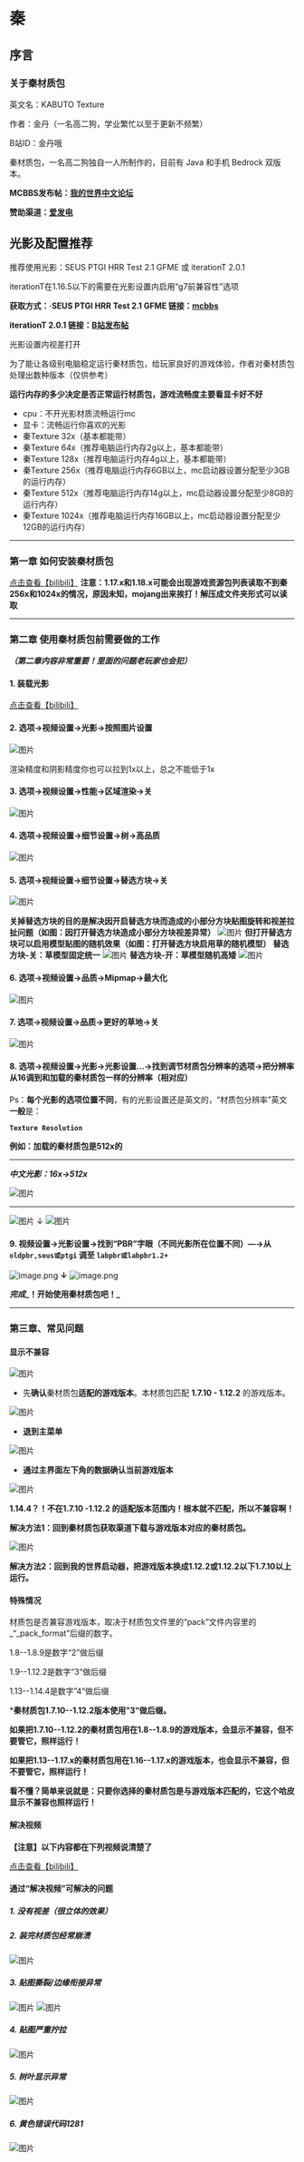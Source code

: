 # 秦

## 序言

### 关于秦材质包

英文名：KABUTO Texture

作者：金丹（一名高二狗，学业繁忙以至于更新不频繁）

B站ID：金丹哦

秦材质包，一名高二狗独自一人所制作的，目前有 Java 和手机 Bedrock 双版本。

**MCBBS发布帖：**[**我的世界中文论坛**](https://www.mcbbs.net/thread-1139771-1-1.html)

**赞助渠道：**[**爱发电**](https://afdian.net/@qintexture?tab=home)

## 光影及配置推荐

推荐使用光影：SEUS PTGI HRR Test 2.1 GFME 或 iterationT 2.0.1

iterationT在1.16.5以下的需要在光影设置内启用“g7前兼容性”选项

**获取方式：·SEUS PTGI HRR Test 2.1 GFME   链接：**[**mcbbs**](https://www.mcbbs.net/thread-1211964-1-1.html)

**iterationT 2.0.1 链接：**[**B站发布帖**](https://www.bilibili.com/read/cv15049938)

光影设置内视差打开

为了能让各级别电脑稳定运行秦材质包，给玩家良好的游戏体验，作者对秦材质包处理出数种版本（仅供参考）

**运行内存的多少决定是否正常运行材质包，游戏流畅度主要看显卡好不好**

- cpu：不开光影材质流畅运行mc
- 显卡：流畅运行你喜欢的光影
- 秦Texture 32x（基本都能带）
- 秦Texture 64x（推荐电脑运行内存2g以上，基本都能带）
- 秦Texture 128x（推荐电脑运行内存4g以上，基本都能带）
- 秦Texture 256x（推荐电脑运行内存6GB以上，mc启动器设置分配至少3GB的运行内存）
- 秦Texture 512x（推荐电脑运行内存14g以上，mc启动器设置分配至少8GB的运行内存）
- 秦Texture 1024x（推荐电脑运行内存16GB以上，mc启动器设置分配至少12GB的运行内存）

---

### 第一章  如何安装秦材质包

[点击查看【bilibili】](https://player.bilibili.com/player.html?bvid=BV13b4y1f7m7)
**注意：1.17.x和1.18.x可能会出现游戏资源包列表读取不到秦256x和1024x的情况，原因未知，mojang出来挨打！解压成文件夹形式可以读取**

---

### 第二章  使用秦材质包前需要做的工作

**_（第二章内容非常重要！里面的问题老玩家也会犯）_**

#### 1. 装载光影

[点击查看【bilibili】](https://player.bilibili.com/player.html?bvid=BV1CE411H7Cz)

#### 2. 选项→视频设置→光影→按照图片设置

![图片](https://cdn.nlark.com/yuque/0/2022/png/23104398/1642417808234-f10e53c7-ea72-4439-a71a-2904484a4909.png#crop=0&crop=0&crop=1&crop=1&id=BTBWD&originHeight=351&originWidth=244&originalType=binary&ratio=1&rotation=0&showTitle=false&status=done&style=none&title=)

渲染精度和阴影精度你也可以拉到1x以上，总之不能低于1x

#### 3. 选项→视频设置→性能→区域渲染→关

![图片](https://cdn.nlark.com/yuque/0/2022/png/23104398/1642417808678-4b100a83-7548-44af-b24a-7858142145af.png#crop=0&crop=0&crop=1&crop=1&id=C7AXu&originHeight=36&originWidth=356&originalType=binary&ratio=1&rotation=0&showTitle=false&status=done&style=none&title=)

#### 4. 选项→视频设置→细节设置→树→高品质

![图片](https://cdn.nlark.com/yuque/0/2022/png/23104398/1642417808956-4538ae83-722f-45d6-8d79-635a9473d608.png#crop=0&crop=0&crop=1&crop=1&id=XTAT4&originHeight=42&originWidth=333&originalType=binary&ratio=1&rotation=0&showTitle=false&status=done&style=none&title=)

#### 5. 选项→视频设置→细节设置→替选方块→关

![图片](https://cdn.nlark.com/yuque/0/2022/png/23104398/1642417809249-22f14d2a-0bbd-4ce7-9bf5-0aebbba0af32.png#crop=0&crop=0&crop=1&crop=1&id=HfrLr&originHeight=41&originWidth=341&originalType=binary&ratio=1&rotation=0&showTitle=false&status=done&style=none&title=)

**关掉替选方块的目的是解决因开启替选方块而造成的小部分方块贴图旋转和视差拉扯问题（如图：因打开替选方块造成小部分方块视差异常）**
![图片](https://cdn.nlark.com/yuque/0/2022/png/23104398/1642417810409-2a75b26a-d382-4fe4-954b-54d8eca9c194.png#crop=0&crop=0&crop=1&crop=1&id=BroNz&originHeight=1048&originWidth=1920&originalType=binary&ratio=1&rotation=0&showTitle=false&status=done&style=none&title=)
**但打开替选方块可以启用模型贴图的随机效果（如图：打开替选方块启用草的随机模型）**
**替选方块-关：草模型固定统一**
![图片](https://cdn.nlark.com/yuque/0/2022/png/23104398/1642417811333-580c50bc-0d8f-4ccb-9470-162875b723c3.png#crop=0&crop=0&crop=1&crop=1&id=NUUbk&originHeight=653&originWidth=1388&originalType=binary&ratio=1&rotation=0&showTitle=false&status=done&style=none&title=)
**替选方块-开：草模型随机高矮**
![图片](https://cdn.nlark.com/yuque/0/2022/png/23104398/1642417812334-a5f31e99-c2ca-4fd2-8623-76a136e65332.png#crop=0&crop=0&crop=1&crop=1&id=o1N5Q&originHeight=682&originWidth=1635&originalType=binary&ratio=1&rotation=0&showTitle=false&status=done&style=none&title=)

#### 6. 选项→视频设置→品质→Mipmap→最大化

![图片](https://cdn.nlark.com/yuque/0/2022/png/23104398/1642417812829-6003327e-d309-410b-af23-ffd2ac32c99b.png#crop=0&crop=0&crop=1&crop=1&id=HU7Ba&originHeight=47&originWidth=333&originalType=binary&ratio=1&rotation=0&showTitle=false&status=done&style=none&title=)

#### 7. 选项→视频设置→品质→更好的草地→关

![图片](https://cdn.nlark.com/yuque/0/2022/png/23104398/1642417813056-c73ea2e5-3723-4810-86d6-bcd471520865.png#crop=0&crop=0&crop=1&crop=1&id=Pt2qh&originHeight=38&originWidth=325&originalType=binary&ratio=1&rotation=0&showTitle=false&status=done&style=none&title=)

#### 8. 选项→视频设置→光影→光影设置...→找到调节材质包分辨率的选项→把分辨率从16调到和加载的秦材质包一样的分辨率（相对应）

Ps：**每个光影的选项位置不同**，有的光影设置还是英文的，“材质包分辨率”英文**一般**是：

**`Texture Resolution`**

**例如：加载的秦材质包是512x的**

---

**_中文光影：16x→512x_**

![图片](https://cdn.nlark.com/yuque/0/2022/png/23104398/1642417813465-311f14ca-6aa3-4a45-9e55-6890058ac508.png#crop=0&crop=0&crop=1&crop=1&id=oguBX&originHeight=49&originWidth=415&originalType=binary&ratio=1&rotation=0&showTitle=false&status=done&style=none&title=)

---

![图片](https://cdn.nlark.com/yuque/0/2022/png/23104398/1642417813987-b677758b-b5c3-408f-8fd1-1078e2c48548.png#crop=0&crop=0&crop=1&crop=1&id=jFvmr&originHeight=73&originWidth=401&originalType=binary&ratio=1&rotation=0&showTitle=false&status=done&style=none&title=)
↓
![图片](https://cdn.nlark.com/yuque/0/2022/png/23104398/1642417814523-b079064a-7300-4fec-9bd8-b1a13197e120.png#crop=0&crop=0&crop=1&crop=1&id=prm9V&originHeight=59&originWidth=414&originalType=binary&ratio=1&rotation=0&showTitle=false&status=done&style=none&title=)

#### 9. 视频设置→光影设置→找到“PBR”字眼（不同光影所在位置不同）—→从 `oldpbr,seus或ptgi` 调至 `labpbr或labpbr1.2+`

![image.png](https://cdn.nlark.com/yuque/0/2022/png/23104398/1643864212250-8cec62bd-7432-4b29-beae-d9eaf30c542c.png#clientId=ubb888433-445e-4&crop=0&crop=0&crop=1&crop=1&from=paste&height=167&id=u1f17c055&margin=%5Bobject%20Object%5D&name=image.png&originHeight=167&originWidth=862&originalType=binary&ratio=1&rotation=0&showTitle=false&size=118140&status=done&style=none&taskId=u4d34c5da-2ec4-4e11-bd82-c5c999044ca&title=&width=862)
**↓**
![image.png](https://cdn.nlark.com/yuque/0/2022/png/23104398/1643864228065-8a020908-d56a-4ef0-b17d-235c5921dfb7.png#clientId=ubb888433-445e-4&crop=0&crop=0&crop=1&crop=1&from=paste&height=172&id=u3dba35e3&margin=%5Bobject%20Object%5D&name=image.png&originHeight=172&originWidth=862&originalType=binary&ratio=1&rotation=0&showTitle=false&size=124026&status=done&style=none&taskId=ub12998eb-3aa4-49d9-a75c-8cd3fc56e39&title=&width=862)

**_完成__！开始使用秦材质包吧！_**

---

### 第三章、常见问题

#### 显示不兼容

![图片](https://cdn.nlark.com/yuque/0/2022/png/23104398/1642417815106-07f16121-2adb-4e56-a443-d0f90448b134.png#crop=0&crop=0&crop=1&crop=1&id=Ddq3K&originHeight=69&originWidth=384&originalType=binary&ratio=1&rotation=0&showTitle=false&status=done&style=none&title=)

- 先**确认**秦材质包**适配的游戏版本**。本材质包匹配 **1.7.10 - 1.12.2** 的游戏版本。

![图片](https://cdn.nlark.com/yuque/0/2022/png/23104398/1642417815665-a5820824-123c-4e2e-9538-a1372d69c923.png#crop=0&crop=0&crop=1&crop=1&id=kMIls&originHeight=73&originWidth=396&originalType=binary&ratio=1&rotation=0&showTitle=false&status=done&style=none&title=)

- **退到主菜单**

![图片](https://cdn.nlark.com/yuque/0/2022/png/23104398/1642417816135-9f73bc2a-7b37-404d-83eb-a78f125ef5f4.png#crop=0&crop=0&crop=1&crop=1&id=oEwW2&originHeight=434&originWidth=773&originalType=binary&ratio=1&rotation=0&showTitle=false&status=done&style=none&title=)

- **通过主界面左下角的数据确认当前游戏版本**

![图片](https://cdn.nlark.com/yuque/0/2022/png/23104398/1642417816546-bf840cad-ee76-463f-b144-cdaf5c3f7966.png#crop=0&crop=0&crop=1&crop=1&id=yJjdu&originHeight=88&originWidth=243&originalType=binary&ratio=1&rotation=0&showTitle=false&status=done&style=none&title=)

**1.14.4？！不在1.7.10 -1.12.2 的适配版本范围内！根本就不匹配，所以不兼容啊！**

**解决方法1：回到秦材质包获取渠道下载与游戏版本对应的秦材质包。**

![图片](https://cdn.nlark.com/yuque/0/2022/png/23104398/1642417817078-62bdb7ae-766d-49e8-835a-729c171beeb8.png#crop=0&crop=0&crop=1&crop=1&id=PsBzJ&originHeight=78&originWidth=400&originalType=binary&ratio=1&rotation=0&showTitle=false&status=done&style=none&title=)

**解决方法2：回到我的世界启动器，把游戏版本换成1.12.2或1.12.2以下1.7.10以上运行。**

#### 特殊情况

材质包是否兼容游戏版本，取决于材质包文件里的“pack”文件内容里的_“_pack_format”后缀的数字。

1.8--1.8.9是数字“2”做后缀

1.9--1.12.2是数字“3“做后缀

1.13--1.14.4是数字”4“做后缀

***秦材质包1.7.10--1.12.2版本使用”3“做后缀。**

**如果把1.7.10--1.12.2的秦材质包用在1.8--1.8.9的游戏版本，会显示不兼容，但不要管它，照样运行！**

**如果把1.13--1.17.x的秦材质包用在1.16--1.17.x的游戏版本，也会显示不兼容，但不要管它，照样运行！**

**看不懂？简单来说就是：只要你选择的秦材质包是与游戏版本匹配的，它这个哈皮显示不兼容也照样运行！**

#### 解决视频

**【注意】以下内容都在下列视频说清楚了**

[点击查看【bilibili】](https://player.bilibili.com/player.html?bvid=BV13b4y1f7m7)

#### 通过“解决视频”可解决的问题

##### 1. 没有视差（很立体的效果）

##### 2. 装完材质包经常崩溃

![图片](https://cdn.nlark.com/yuque/0/2022/png/23104398/1642417817586-d6a2308d-b90b-4ba6-b788-da58f6fcb89f.png#crop=0&crop=0&crop=1&crop=1&id=ya9Qm&originHeight=232&originWidth=638&originalType=binary&ratio=1&rotation=0&showTitle=false&status=done&style=none&title=)

##### 3. 贴图撕裂/边缘衔接异常

![图片](https://cdn.nlark.com/yuque/0/2022/png/23104398/1642417818309-b9baf5d8-6dff-4725-bc74-d3892148afd1.png#crop=0&crop=0&crop=1&crop=1&id=ApNef&originHeight=656&originWidth=1098&originalType=binary&ratio=1&rotation=0&showTitle=false&status=done&style=none&title=)
![图片](https://cdn.nlark.com/yuque/0/2022/png/23104398/1642417819249-ea8d03d2-6001-479e-a6f3-a5937aaaa621.png#crop=0&crop=0&crop=1&crop=1&id=Lg9ZL&originHeight=656&originWidth=1098&originalType=binary&ratio=1&rotation=0&showTitle=false&status=done&style=none&title=)

##### 4. 贴图严重拧拉

![图片](https://cdn.nlark.com/yuque/0/2022/png/23104398/1642417820253-4da1d3fc-f716-4005-8c3e-b7081832a15f.png#crop=0&crop=0&crop=1&crop=1&id=SbH9P&originHeight=656&originWidth=1098&originalType=binary&ratio=1&rotation=0&showTitle=false&status=done&style=none&title=)

##### 5. 树叶显示异常

![图片](https://cdn.nlark.com/yuque/0/2022/png/23104398/1642417821039-6262b033-036b-4bbd-a231-0c6d6675cec7.png#crop=0&crop=0&crop=1&crop=1&id=SyDUO&originHeight=656&originWidth=1098&originalType=binary&ratio=1&rotation=0&showTitle=false&status=done&style=none&title=)

##### 6. 黄色错误代码1281

![图片](https://cdn.nlark.com/yuque/0/2022/png/23104398/1642417822060-1f7d6903-0879-4e8b-b17b-1b84b06fe56e.png#crop=0&crop=0&crop=1&crop=1&id=iiPhj&originHeight=656&originWidth=1098&originalType=binary&ratio=1&rotation=0&showTitle=false&status=done&style=none&title=)
